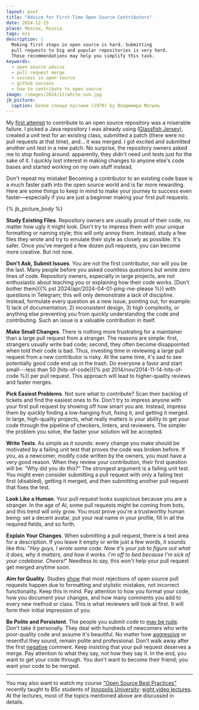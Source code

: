 ```yaml
---
layout: post
title: "Advice for First-Time Open Source Contributors"
date: 2024-12-15
place: Moscow, Russia
tags: oss
description: |
  Making first steps in open source is hard. Submitting
  pull requests to big and popular repositories is very hard.
  These recommendations may help you simplify this task.
keywords:
  - open source advice
  - pull request merge
  - success in open source
  - github success
  - how to contribute to open source
image: /images/2024/12/white-sun.jpg
jb_picture:
  caption: Белое слонце пустыни (1970) by Владимира Мотыль
---
```


My [first attempt][jersey] to contribute to an open source repository was a
miserable failure. I picked a Java repository I was already using
([Glassfish Jersey][jersey-wiki]), created a unit test for an existing class, submitted a
patch (there were no pull requests at that time), and... it was merged. I got
excited and submitted another unit test in a new patch. No surprise, the
repository owners asked me to stop fooling around: apparently, they didn't need
unit tests just for the sake of it. I quickly lost interest in making changes
to anyone else's code bases and started working on my own stuff instead.

Don't repeat my mistake! Becoming a contributor to an existing code base is a
much faster path into the open source world and is far more rewarding. Here are
some things to keep in mind to make your journey to success even
faster—especially if you are just a beginner making your first pull requests.

<!--more-->

{% jb_picture_body %}

**Study Existing Files**. Repository owners are usually proud of their code, no
  matter how ugly it might look. Don't try to impress them with your unique
  formatting or naming style; this will only annoy them. Instead, study a few
  files they wrote and try to emulate their style as closely as possible. It's
  safer. Once you've merged a few dozen pull requests, you can become more
  creative. But not now.

**Don't Ask, Submit Issues**. You are not the first contributor, nor will you be
  the last. Many people before you asked countless questions but wrote zero
  lines of code. Repository owners, especially in large projects, are not
  enthusiastic about teaching you or explaining how their code works. [Don't
  bother them]({% pst 2024/apr/2024-04-01-ping-me-please %})
  with questions in Telegram; this will only demonstrate a lack of
  discipline. Instead, formulate every question as a new issue, pointing out,
  for example: 1) lack of documentation, 2) inconsistent design, 3) high
  complexity, or anything else preventing you from quickly understanding the
  code and contributing. Such an issue is a valuable contribution in itself.

**Make Small Changes**. There is nothing more frustrating for a maintainer than
  a large pull request from a stranger. The reasons are simple: first,
  strangers usually write bad code; second, they often become disappointed when
  told their code is bad. Thus, investing time in reviewing a large pull
  request from a new contributor is risky. At the same time, it's sad to see
  potentially good code end up in the trash. Do everyone a favor and start
  small---less than 50 [hits-of-code]({% pst 2014/nov/2014-11-14-hits-of-code %})
  per pull request. This approach will lead to
  higher-quality reviews and faster merges.

**Pick Easiest Problems**. Not sure what to contribute? Scan their backlog of
  tickets and find the easiest ones to fix. Don't try to impress anyone with
  your first pull request by showing off how smart you are. Instead, impress
  them by quickly finding a low-hanging fruit, fixing it, and getting it
  merged. In large, high-quality projects, what really matters is your ability
  to get your code through the pipeline of checkers, linters, and reviewers.
  The simpler the problem you solve, the faster your solution will be
  accepted.

**Write Tests**. As simple as it sounds: every change you make should be
  motivated by a failing unit test that proves the code was broken before. If
  you, as a newcomer, modify code written by the owners, you must have a very
  good reason. When they review your contribution, their first question will
  be: “Why did you do this?” The strongest argument is a failing unit test. You
  might even consider submitting a pull request with only a failing test first
  (disabled), getting it merged, and then submitting another pull request that
  fixes the test.

**Look Like a Human**. Your pull request looks suspicious because you are a
  stranger. In the age of AI, some pull requests might be coming from bots, and
  this trend will only grow. You must prove you're a trustworthy human being:
  set a decent avatar, put your real name in your profile, fill in all the
  required fields, and so forth.

**Explain Your Changes**. When submitting a pull request, there is a text area
  for a description. If you leave it empty or write just a few words, it sounds
  like this: "_Hey guys, I wrote some code. Now it's your job to figure out what
  it does, why it matters, and how it works. I'm off to bed because I'm sick of
  your codebase. Cheers!_" Needless to say, this won't help your pull request
  get merged anytime soon.

**Aim for Quality**. Studies [show][czerwonka2015code]
  that most rejections of open source pull
  requests happen due to formatting and stylistic mistakes, not incorrect
  functionality. Keep this in mind. Pay attention to how you format your code,
  how you document your changes, and how many comments you add to every new
  method or class. This is what reviewers will look at first. It will form
  their initial impression of you.

**Be Polite and Persistent**. The people you submit code to [may be rude][raman2020stress]. Don't
  take it personally. They deal with hundreds of newcomers who write
  poor-quality code and assume it's beautiful. No matter how [aggressive][miller2022did] or
  resentful they sound, remain polite and professional. Don't walk away after
  the first [negative][ferreira2021shut] comment. Keep insisting that your pull request deserves a
  merge. Pay attention to what they say, not how they say it. In the end, you
  want to get your code through. You don't want to become their friend; you
  want your code to be merged.

<hr/>

You may also want to watch my course ["Open Source Best Practices"][osbp-github]
recently taught to BSc students of [Innopolis University][iu]:
[eight video lectures][osbp-youtube]. At the lectures,
most of the topics mentioned above are discussed in details.

[jersey]: https://github.com/eclipse-ee4j/jersey/blob/b2c7ba6d388cb9722f39073d7e82aa818fec49d5/core-common/src/test/java/org/glassfish/jersey/uri/internal/PathTemplateTest.java#L26
[osbp-github]: https://github.com/yegor256/osbp
[iu]: https://innopolis.university/
[osbp-youtube]: https://www.youtube.com/playlist?list=PLaIsQH4uc08zjutyoBOtoa6fnxzrCQK2Q
[jersey-wiki]: https://en.wikipedia.org/wiki/Eclipse_Jersey
[czerwonka2015code]: https://ieeexplore.ieee.org/document/7202946/
[raman2020stress]: https://dl.acm.org/doi/10.1145/3377816.3381732
[miller2022did]: https://dl.acm.org/doi/10.1145/3510003.3510111
[ferreira2021shut]: https://dl.acm.org/doi/10.1145/3479497
